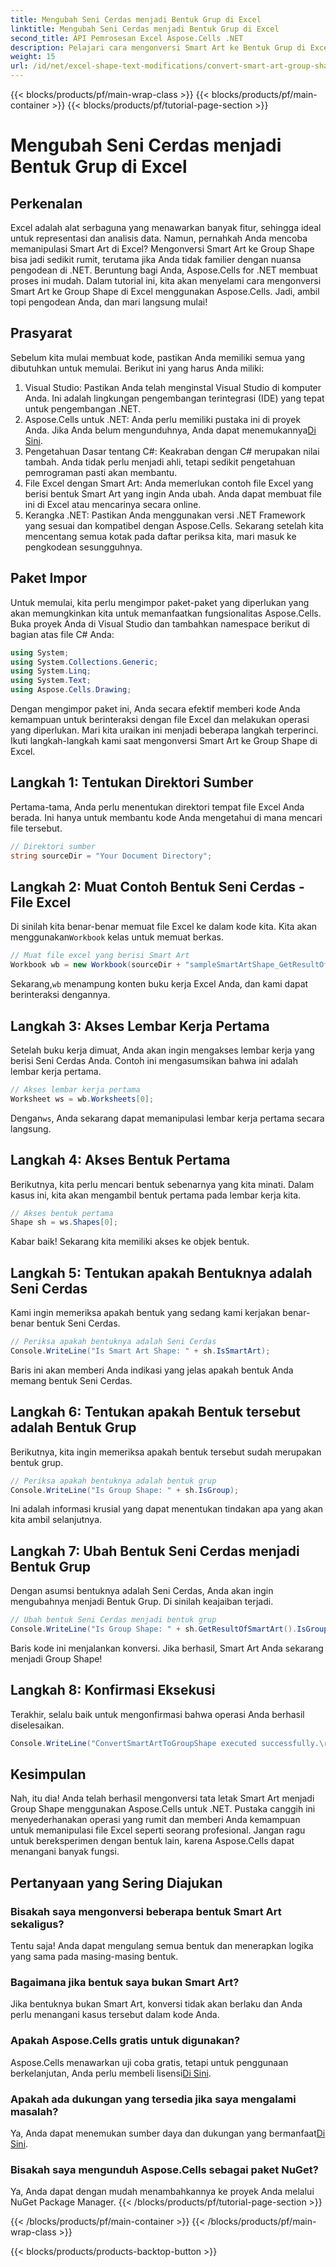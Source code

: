 ```yaml
---
title: Mengubah Seni Cerdas menjadi Bentuk Grup di Excel
linktitle: Mengubah Seni Cerdas menjadi Bentuk Grup di Excel
second_title: API Pemrosesan Excel Aspose.Cells .NET
description: Pelajari cara mengonversi Smart Art ke Bentuk Grup di Excel menggunakan Aspose.Cells untuk .NET dengan tutorial langkah demi langkah ini.
weight: 15
url: /id/net/excel-shape-text-modifications/convert-smart-art-group-shape-excel/
---
```


{{< blocks/products/pf/main-wrap-class >}}
{{< blocks/products/pf/main-container >}}
{{< blocks/products/pf/tutorial-page-section >}}

# Mengubah Seni Cerdas menjadi Bentuk Grup di Excel

## Perkenalan
Excel adalah alat serbaguna yang menawarkan banyak fitur, sehingga ideal untuk representasi dan analisis data. Namun, pernahkah Anda mencoba memanipulasi Smart Art di Excel? Mengonversi Smart Art ke Group Shape bisa jadi sedikit rumit, terutama jika Anda tidak familier dengan nuansa pengodean di .NET. Beruntung bagi Anda, Aspose.Cells for .NET membuat proses ini mudah. Dalam tutorial ini, kita akan menyelami cara mengonversi Smart Art ke Group Shape di Excel menggunakan Aspose.Cells. Jadi, ambil topi pengodean Anda, dan mari langsung mulai!
## Prasyarat
Sebelum kita mulai membuat kode, pastikan Anda memiliki semua yang dibutuhkan untuk memulai. Berikut ini yang harus Anda miliki:
1. Visual Studio: Pastikan Anda telah menginstal Visual Studio di komputer Anda. Ini adalah lingkungan pengembangan terintegrasi (IDE) yang tepat untuk pengembangan .NET.
2.  Aspose.Cells untuk .NET: Anda perlu memiliki pustaka ini di proyek Anda. Jika Anda belum mengunduhnya, Anda dapat menemukannya[Di Sini](https://releases.aspose.com/cells/net/).
3. Pengetahuan Dasar tentang C#: Keakraban dengan C# merupakan nilai tambah. Anda tidak perlu menjadi ahli, tetapi sedikit pengetahuan pemrograman pasti akan membantu.
4. File Excel dengan Smart Art: Anda memerlukan contoh file Excel yang berisi bentuk Smart Art yang ingin Anda ubah. Anda dapat membuat file ini di Excel atau mencarinya secara online.
5. Kerangka .NET: Pastikan Anda menggunakan versi .NET Framework yang sesuai dan kompatibel dengan Aspose.Cells.
Sekarang setelah kita mencentang semua kotak pada daftar periksa kita, mari masuk ke pengkodean sesungguhnya.
## Paket Impor
Untuk memulai, kita perlu mengimpor paket-paket yang diperlukan yang akan memungkinkan kita untuk memanfaatkan fungsionalitas Aspose.Cells. Buka proyek Anda di Visual Studio dan tambahkan namespace berikut di bagian atas file C# Anda:
```csharp
using System;
using System.Collections.Generic;
using System.Linq;
using System.Text;
using Aspose.Cells.Drawing;
```
Dengan mengimpor paket ini, Anda secara efektif memberi kode Anda kemampuan untuk berinteraksi dengan file Excel dan melakukan operasi yang diperlukan.
Mari kita uraikan ini menjadi beberapa langkah terperinci. Ikuti langkah-langkah kami saat mengonversi Smart Art ke Group Shape di Excel.
## Langkah 1: Tentukan Direktori Sumber
Pertama-tama, Anda perlu menentukan direktori tempat file Excel Anda berada. Ini hanya untuk membantu kode Anda mengetahui di mana mencari file tersebut.
```csharp
// Direktori sumber
string sourceDir = "Your Document Directory";
```
## Langkah 2: Muat Contoh Bentuk Seni Cerdas - File Excel
 Di sinilah kita benar-benar memuat file Excel ke dalam kode kita. Kita akan menggunakan`Workbook` kelas untuk memuat berkas.
```csharp
// Muat file excel yang berisi Smart Art
Workbook wb = new Workbook(sourceDir + "sampleSmartArtShape_GetResultOfSmartArt.xlsx");
```
 Sekarang,`wb` menampung konten buku kerja Excel Anda, dan kami dapat berinteraksi dengannya.
## Langkah 3: Akses Lembar Kerja Pertama
Setelah buku kerja dimuat, Anda akan ingin mengakses lembar kerja yang berisi Seni Cerdas Anda. Contoh ini mengasumsikan bahwa ini adalah lembar kerja pertama.
```csharp
// Akses lembar kerja pertama
Worksheet ws = wb.Worksheets[0];
```
 Dengan`ws`, Anda sekarang dapat memanipulasi lembar kerja pertama secara langsung.
## Langkah 4: Akses Bentuk Pertama
Berikutnya, kita perlu mencari bentuk sebenarnya yang kita minati. Dalam kasus ini, kita akan mengambil bentuk pertama pada lembar kerja kita.
```csharp
// Akses bentuk pertama
Shape sh = ws.Shapes[0];
```
Kabar baik! Sekarang kita memiliki akses ke objek bentuk.
## Langkah 5: Tentukan apakah Bentuknya adalah Seni Cerdas
Kami ingin memeriksa apakah bentuk yang sedang kami kerjakan benar-benar bentuk Seni Cerdas. 
```csharp
// Periksa apakah bentuknya adalah Seni Cerdas
Console.WriteLine("Is Smart Art Shape: " + sh.IsSmartArt);
```
Baris ini akan memberi Anda indikasi yang jelas apakah bentuk Anda memang bentuk Seni Cerdas.
## Langkah 6: Tentukan apakah Bentuk tersebut adalah Bentuk Grup
Berikutnya, kita ingin memeriksa apakah bentuk tersebut sudah merupakan bentuk grup. 
```csharp
// Periksa apakah bentuknya adalah bentuk grup
Console.WriteLine("Is Group Shape: " + sh.IsGroup);
```
Ini adalah informasi krusial yang dapat menentukan tindakan apa yang akan kita ambil selanjutnya.
## Langkah 7: Ubah Bentuk Seni Cerdas menjadi Bentuk Grup
Dengan asumsi bentuknya adalah Seni Cerdas, Anda akan ingin mengubahnya menjadi Bentuk Grup. Di sinilah keajaiban terjadi.
```csharp
// Ubah bentuk Seni Cerdas menjadi bentuk grup
Console.WriteLine("Is Group Shape: " + sh.GetResultOfSmartArt().IsGroup);
```
Baris kode ini menjalankan konversi. Jika berhasil, Smart Art Anda sekarang menjadi Group Shape!
## Langkah 8: Konfirmasi Eksekusi
Terakhir, selalu baik untuk mengonfirmasi bahwa operasi Anda berhasil diselesaikan.
```csharp
Console.WriteLine("ConvertSmartArtToGroupShape executed successfully.\r\n");
```

## Kesimpulan
Nah, itu dia! Anda telah berhasil mengonversi tata letak Smart Art menjadi Group Shape menggunakan Aspose.Cells untuk .NET. Pustaka canggih ini menyederhanakan operasi yang rumit dan memberi Anda kemampuan untuk memanipulasi file Excel seperti seorang profesional. Jangan ragu untuk bereksperimen dengan bentuk lain, karena Aspose.Cells dapat menangani banyak fungsi. 
## Pertanyaan yang Sering Diajukan
### Bisakah saya mengonversi beberapa bentuk Smart Art sekaligus?
Tentu saja! Anda dapat mengulang semua bentuk dan menerapkan logika yang sama pada masing-masing bentuk.
### Bagaimana jika bentuk saya bukan Smart Art?
Jika bentuknya bukan Smart Art, konversi tidak akan berlaku dan Anda perlu menangani kasus tersebut dalam kode Anda.
### Apakah Aspose.Cells gratis untuk digunakan?
 Aspose.Cells menawarkan uji coba gratis, tetapi untuk penggunaan berkelanjutan, Anda perlu membeli lisensi[Di Sini](https://purchase.aspose.com/buy).
### Apakah ada dukungan yang tersedia jika saya mengalami masalah?
 Ya, Anda dapat menemukan sumber daya dan dukungan yang bermanfaat[Di Sini](https://forum.aspose.com/c/cells/9).
### Bisakah saya mengunduh Aspose.Cells sebagai paket NuGet?
Ya, Anda dapat dengan mudah menambahkannya ke proyek Anda melalui NuGet Package Manager.
{{< /blocks/products/pf/tutorial-page-section >}}

{{< /blocks/products/pf/main-container >}}
{{< /blocks/products/pf/main-wrap-class >}}

{{< blocks/products/products-backtop-button >}}
